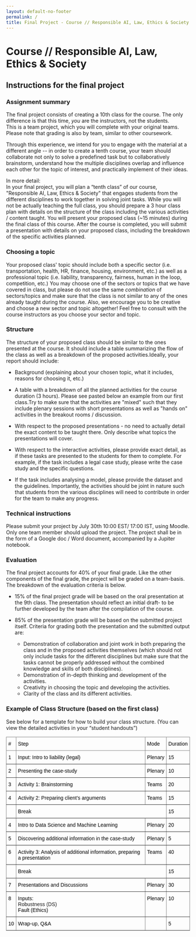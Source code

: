 ```yaml
---
layout: default-no-footer
permalink: /
title: Final Project - Course // Responsible AI, Law, Ethics & Society
---
```


# Course // Responsible AI, Law, Ethics & Society


## Instructions for the final project

### Assignment summary

The final project consists of creating a 10th class for the course. The only difference is that this time, *you* are the instructors, not the students.  
This is a team project, which you will complete with your original teams. Please note that grading is also by team, similar to other coursework.

Through this experience, we intend for you to engage with the material at a different angle -- in order to create a tenth course, your team should collaborate not only to solve a predefined task but to collaboratively brainstorm, understand how the multiple  disciplines overlap and influence each other for the topic of interest, and practically implement of their ideas. 

In more detail:  
In your final project, you will plan a “tenth class” of our course, "Responsible AI, Law, Ethics & Society" that engages students from the different disciplines to work together in solving joint tasks. While you will not be actually teaching the full class, you should prepare a 3 hour class plan with details on the structure of the class including the various activities / content taught.
You will present your proposed class (~15 minutes) during the final class of this course.
After the course is completed, you will submit a presentation with details on your proposed class, including the breakdown of the specific activities planned.


### Choosing a topic

Your proposed class' topic should include both a specific sector (i.e. transportation, health, HR, finance, housing, environment,  etc.) as well as a professional topic (i.e. liability, transparency, fairness, human in the loop, competition, etc.)
You may choose one of the sectors or topics that we have covered in class, but please do not use the same *combination* of sectors/topics and make sure that the class is not similar to any of the ones already taught during the course. Also, we encourage you to be creative and choose a new sector and topic altogether! Feel free to consult with the course instructors as you choose your sector and topic. 


### Structure

The structure of your proposed class should be similar to the ones presented at the course. It should include a table summarizing the flow of the class as well as a breakdown of the proposed activities.Ideally, your report should include:

- Background (explaining about your chosen topic, what it includes, reasons for choosing it, etc.)

- A table with a breakdown of all the planned activities for the course duration (3 hours). Please see pasted below an example from our first class.Try to make sure that the activities are "mixed" such that they include plenary sessions with short presentations as well as "hands on" activities in the breakout rooms / discussion.

- With respect to the proposed presentations - no need to actually detail the exact content to be taught there. Only describe what topics the presentations will cover.

- With respect to the interactive activities, please provide exact detail, as if these tasks are presented to the students for them to complete.
For example, if the task includes a legal case study, please write the case study and the specific questions.

- If the task includes analysing a model, please provide the dataset and the guidelines.
Importantly, the activities should be joint in nature such that students from the various disciplines will need to contribute in order for the team to make any progress.


### Technical instructions

 
Please submit your project by July 30th 10:00 EST/ 17:00 IST, using Moodle.
Only one team member should upload the project.
The project shall be in the form of a Google doc / Word document, accompanied by a Jupiter notebook. 


### Evaluation

The final project accounts for 40% of your final grade. Like the other components of the final grade, the project will be graded on a team-basis.  The breakdown of the evaluation criteria is below. 

- 15% of the final project grade will be based on the oral presentation at the 9th class. The presentation should reflect an initial draft- to be further developed by the team after the compilation of the course. 
- 85% of the presentation grade will be based on the submitted project itself. Criteria for grading both the presentation and the submitted output are:

  - Demonstration of collaboration and joint work in both preparing the class and in the proposed activities themselves (which should not only include tasks for the different disciplines but make sure that the tasks cannot be properly addressed without the combined knowledge and skills of both disciplines).
  - Demonstration of in-depth thinking and development of the activities.
  - Creativity in choosing the topic and developing the activities.
  - Clarity of the class and its different activities.


### Example of Class Structure (based on the first class)

See below for a template for how to build your class structure.  (You can view the detailed activities in your “student handouts”)


<style type="text/css">
.tg  {border-collapse:collapse;border-spacing:0;}
.tg td{border-color:black;border-style:solid;border-width:1px;font-family:Arial, sans-serif;font-size:14px;
  overflow:hidden;padding:10px 5px;word-break:normal;}
.tg th{border-color:black;border-style:solid;border-width:1px;font-family:Arial, sans-serif;font-size:14px;
  font-weight:normal;overflow:hidden;padding:10px 5px;word-break:normal;}
.tg .tg-0pky{border-color:inherit;text-align:left;vertical-align:top}
</style>
<table class="tg">
<thead>
  <tr>
    <th class="tg-0pky"><span style="font-weight:400;font-style:normal;text-decoration:none;color:#000;background-color:transparent">#</span></th>
    <th class="tg-0pky"><span style="font-weight:400;font-style:normal;text-decoration:none;color:#000;background-color:transparent">Step</span></th>
    <th class="tg-0pky"><span style="font-weight:400;font-style:normal;text-decoration:none;color:#000;background-color:transparent">Mode</span></th>
    <th class="tg-0pky"><span style="font-weight:400;font-style:normal;text-decoration:none;color:#000;background-color:transparent">Duration</span></th>
  </tr>
</thead>
<tbody>
  <tr>
    <td class="tg-0pky"><span style="font-weight:400;font-style:normal;text-decoration:none;color:#000;background-color:transparent">1</span></td>
    <td class="tg-0pky"><span style="font-weight:400;font-style:normal;text-decoration:none;color:#000;background-color:transparent">Input: Intro to liability (legal)</span></td>
    <td class="tg-0pky"><span style="font-weight:400;font-style:normal;text-decoration:none;color:#000;background-color:transparent">Plenary</span></td>
    <td class="tg-0pky"><span style="font-weight:400;font-style:normal;text-decoration:none;color:#000;background-color:transparent">15</span></td>
  </tr>
  <tr>
    <td class="tg-0pky"><span style="font-weight:400;font-style:normal;text-decoration:none;color:#000;background-color:transparent">2</span></td>
    <td class="tg-0pky"><span style="font-weight:400;font-style:normal;text-decoration:none;color:#000;background-color:transparent">Presenting the case-study</span></td>
    <td class="tg-0pky"><span style="font-weight:400;font-style:normal;text-decoration:none;color:#000;background-color:transparent">Plenary</span></td>
    <td class="tg-0pky"><span style="font-weight:400;font-style:normal;text-decoration:none;color:#000;background-color:transparent">10</span></td>
  </tr>
  <tr>
    <td class="tg-0pky"><span style="font-weight:400;font-style:normal;text-decoration:none;color:#000;background-color:transparent">3</span></td>
    <td class="tg-0pky"><span style="font-weight:400;font-style:normal;text-decoration:none;color:#000;background-color:transparent">Activity 1: Brainstorming</span></td>
    <td class="tg-0pky"><span style="font-weight:400;font-style:normal;text-decoration:none;color:#000;background-color:transparent">Teams</span></td>
    <td class="tg-0pky"><span style="font-weight:400;font-style:normal;text-decoration:none;color:#000;background-color:transparent">20</span></td>
  </tr>
  <tr>
    <td class="tg-0pky"><span style="font-weight:400;font-style:normal;text-decoration:none;color:#000;background-color:transparent">4</span></td>
    <td class="tg-0pky"><span style="font-weight:400;font-style:normal;text-decoration:none;color:#000;background-color:transparent">Activity 2: Preparing client’s arguments</span></td>
    <td class="tg-0pky"><span style="font-weight:400;font-style:normal;text-decoration:none;color:#000;background-color:transparent">Teams</span></td>
    <td class="tg-0pky"><span style="font-weight:400;font-style:normal;text-decoration:none;color:#000;background-color:transparent">15</span></td>
  </tr>
  <tr>
    <td class="tg-0pky"></td>
    <td class="tg-0pky" colspan="2"><span style="font-weight:400;font-style:normal;text-decoration:none;color:#000;background-color:transparent">Break</span></td>
    <td class="tg-0pky"><span style="font-weight:400;font-style:normal;text-decoration:none;color:#000;background-color:transparent">15</span></td>
  </tr>
  <tr>
    <td class="tg-0pky"><span style="font-weight:400;font-style:normal;text-decoration:none;color:#000;background-color:transparent">4</span></td>
    <td class="tg-0pky"><span style="font-weight:400;font-style:normal;text-decoration:none;color:#000;background-color:transparent">Intro to Data Science and Machine Learning</span></td>
    <td class="tg-0pky"><span style="font-weight:400;font-style:normal;text-decoration:none;color:#000;background-color:transparent">Plenary</span></td>
    <td class="tg-0pky"><span style="font-weight:400;font-style:normal;text-decoration:none;color:#000;background-color:transparent">20</span></td>
  </tr>
  <tr>
    <td class="tg-0pky"><span style="font-weight:400;font-style:normal;text-decoration:none;color:#000;background-color:transparent">5</span></td>
    <td class="tg-0pky"><span style="font-weight:400;font-style:normal;text-decoration:none;color:#000;background-color:transparent">Discovering additional information in the case-study</span></td>
    <td class="tg-0pky"><span style="font-weight:400;font-style:normal;text-decoration:none;color:#000;background-color:transparent">Plenary</span></td>
    <td class="tg-0pky"><span style="font-weight:400;font-style:normal;text-decoration:none;color:#000;background-color:transparent">5</span></td>
  </tr>
  <tr>
    <td class="tg-0pky"><span style="font-weight:400;font-style:normal;text-decoration:none;color:#000;background-color:transparent">6</span></td>
    <td class="tg-0pky"><span style="font-weight:400;font-style:normal;text-decoration:none;color:#000;background-color:transparent">Activity 3: Analysis of additional information, preparing a presentation</span></td>
    <td class="tg-0pky"><span style="font-weight:400;font-style:normal;text-decoration:none;color:#000;background-color:transparent">Teams</span></td>
    <td class="tg-0pky"><span style="font-weight:400;font-style:normal;text-decoration:none;color:#000;background-color:transparent">40</span></td>
  </tr>
  <tr>
    <td class="tg-0pky"></td>
    <td class="tg-0pky" colspan="2"><span style="font-weight:400;font-style:normal;text-decoration:none;color:#000;background-color:transparent">Break</span></td>
    <td class="tg-0pky"><span style="font-weight:400;font-style:normal;text-decoration:none;color:#000;background-color:transparent">15</span></td>
  </tr>
  <tr>
    <td class="tg-0pky"><span style="font-weight:400;font-style:normal;text-decoration:none;color:#000;background-color:transparent">7</span></td>
    <td class="tg-0pky"><span style="font-weight:400;font-style:normal;text-decoration:none;color:#000;background-color:transparent">Presentations and Discussions</span></td>
    <td class="tg-0pky"><span style="font-weight:400;font-style:normal;text-decoration:none;color:#000;background-color:transparent">Plenary</span></td>
    <td class="tg-0pky"><span style="font-weight:400;font-style:normal;text-decoration:none;color:#000;background-color:transparent">30</span></td>
  </tr>
  <tr>
    <td class="tg-0pky"><span style="font-weight:400;font-style:normal;text-decoration:none;color:#000;background-color:transparent">8</span></td>
    <td class="tg-0pky"><span style="font-weight:400;font-style:normal;text-decoration:none;color:#000;background-color:transparent">Inputs:</span><br><span style="font-weight:400;font-style:normal">Robustness (DS)</span><br><span style="font-weight:400;font-style:normal;text-decoration:none;color:#000;background-color:transparent">Fault (Ethics)</span></td>
    <td class="tg-0pky"><span style="font-weight:400;font-style:normal;text-decoration:none;color:#000;background-color:transparent">Plenary</span></td>
    <td class="tg-0pky"><span style="font-weight:400;font-style:normal;text-decoration:none;color:#000;background-color:transparent">10</span></td>
  </tr>
  <tr>
    <td class="tg-0pky"><span style="font-weight:400;font-style:normal;text-decoration:none;color:#000;background-color:transparent">10</span></td>
    <td class="tg-0pky"><span style="font-weight:400;font-style:normal;text-decoration:none;color:#000;background-color:transparent">Wrap-up, Q&amp;A</span></td>
    <td class="tg-0pky"></td>
    <td class="tg-0pky"><span style="font-weight:400;font-style:normal;text-decoration:none;color:#000;background-color:transparent">5</span></td>
  </tr>
</tbody>
</table>